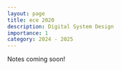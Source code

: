 ```yaml
---
layout: page
title: ece 2020
description: Digital System Design
importance: 1
category: 2024 - 2025
---
```


Notes coming soon!